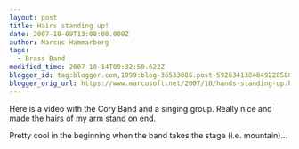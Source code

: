 ```yaml
---
layout: post
title: Hairs standing up!
date: 2007-10-09T13:08:00.000Z
author: Marcus Hammarberg
tags:
  - Brass Band
modified_time: 2007-10-14T09:32:50.622Z
blogger_id: tag:blogger.com,1999:blog-36533086.post-5926341384849228586
blogger_orig_url: https://www.marcusoft.net/2007/10/hands-standing-up.html
---
```


Here is a
video with the Cory Band and a singing group. Really nice and made the
hairs of my arm stand on end.

Pretty cool in the beginning when the band takes the stage (i.e.
mountain)...
